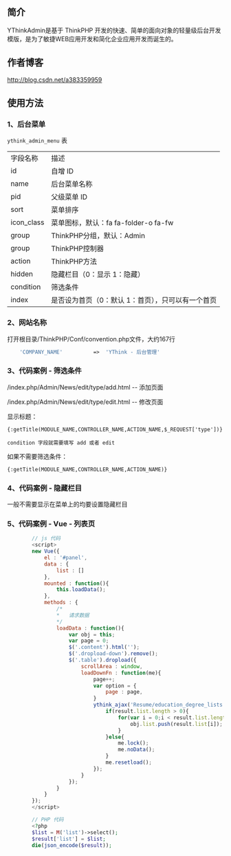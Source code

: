﻿## 简介

YThinkAdmin是基于 ThinkPHP 开发的快速、简单的面向对象的轻量级后台开发模版，是为了敏捷WEB应用开发和简化企业应用开发而诞生的。

## 作者博客

http://blog.csdn.net/a383359959

## 使用方法

### 1、后台菜单

`ythink_admin_menu` 表

<table>
    <tr>
        <td>字段名称</td>
        <td>描述</td>
    </tr>
    <tr>
        <td>id</td>
        <td>自增 ID</td>
    </tr>
    <tr>
        <td>name</td>
        <td>后台菜单名称</td>
    </tr>
    <tr>
        <td>pid</td>
        <td>父级菜单 ID</td>
    </tr>
    <tr>
        <td>sort</td>
        <td>菜单排序</td>
    </tr>
    <tr>
        <td>icon_class</td>
        <td>菜单图标，默认：fa fa-folder-o fa-fw</td>
    </tr>
    <tr>
        <td>group</td>
        <td>ThinkPHP分组，默认：Admin</td>
    </tr>
    <tr>
        <td>group</td>
        <td>ThinkPHP控制器</td>
    </tr>
    <tr>
        <td>action</td>
        <td>ThinkPHP方法</td>
    </tr>
    <tr>
        <td>hidden</td>
        <td>隐藏栏目（0：显示 1：隐藏）</td>
    </tr>
    <tr>
        <td>condition</td>
        <td>筛选条件</td>
    </tr>
    <tr>
        <td>index</td>
        <td>是否设为首页（0：默认 1：首页），只可以有一个首页</td>
    </tr>
</table>

### 2、网站名称

打开根目录/ThinkPHP/Conf/convention.php文件，大约167行

```php
    'COMPANY_NAME'          =>  'YThink - 后台管理'
```

### 3、代码案例 - 筛选条件

/index.php/Admin/News/edit/type/add.html -- 添加页面

/index.php/Admin/News/edit/type/edit.html -- 修改页面

显示标题：

    {:getTitle(MODULE_NAME,CONTROLLER_NAME,ACTION_NAME,$_REQUEST['type'])}

    condition 字段就需要填写 add 或者 edit

如果不需要筛选条件：

    {:getTitle(MODULE_NAME,CONTROLLER_NAME,ACTION_NAME)}
    
### 4、代码案例 - 隐藏栏目

一般不需要显示在菜单上的均要设置隐藏栏目

### 5、代码案例 - Vue - 列表页

```javascript
        // js 代码
        <script>
        new Vue({
            el : '#panel',
            data : {
                list : []
            },
            mounted : function(){
                this.loadData();
            },
            methods : {
                /*
                *   请求数据
                */
                loadData : function(){
                    var obj = this;
                    var page = 0;
                    $('.content').html('');
                    $('.dropload-down').remove();
                    $('.table').dropload({
                        scrollArea : window,
                        loadDownFn : function(me){
                            page++;
                            var option = {
                                page : page,
                            }
                            ythink_ajax('Resume/education_degree_lists',option,function(result){
                                if(result.list.length > 0){
                                    for(var i = 0;i < result.list.length;i++){
                                        obj.list.push(result.list[i]);
                                    }
                                }else{
                                    me.lock();
                                    me.noData();
                                }
                                me.resetload();
                            });
                        }
                    });
                }
            }
        });
        </script>
```
```php
        // PHP 代码
        <?php
        $list = M('list')->select();
        $result['list'] = $list;
        die(json_encode($result));
```